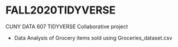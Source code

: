 # FALL2020TIDYVERSE
CUNY DATA 607 TIDYVERSE Collaborative project

* Data Analysis of Grocery items sold using Groceries_dataset.csv